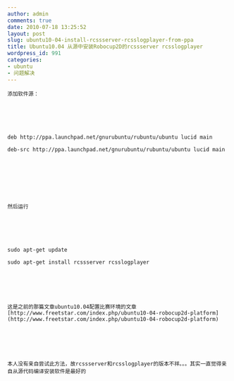```yaml
---
author: admin
comments: true
date: 2010-07-18 13:25:52
layout: post
slug: ubuntu10-04-install-rcssserver-rcsslogplayer-from-ppa
title: Ubuntu10.04 从源中安装Robocup2D的rcssserver rcsslogplayer
wordpress_id: 991
categories:
- ubuntu
- 问题解决
---
```



	添加软件源：






	deb http://ppa.launchpad.net/gnurubuntu/rubuntu/ubuntu lucid main  

	deb-src http://ppa.launchpad.net/gnurubuntu/rubuntu/ubuntu lucid main  

	






	然后运行






	sudo apt-get update  

	sudo apt-get install rcssserver rcsslogplayer






	这是之前的那篇文章ubuntu10.04配置比赛环境的文章[http://www.freetstar.com/index.php/ubuntu10-04-robocup2d-platform](http://www.freetstar.com/index.php/ubuntu10-04-robocup2d-platform)






	本人没有亲自尝试此方法，故rcssserver和rcsslogplayer的版本不祥。。。其实一直觉得亲自从源代码编译安装软件是最好的




